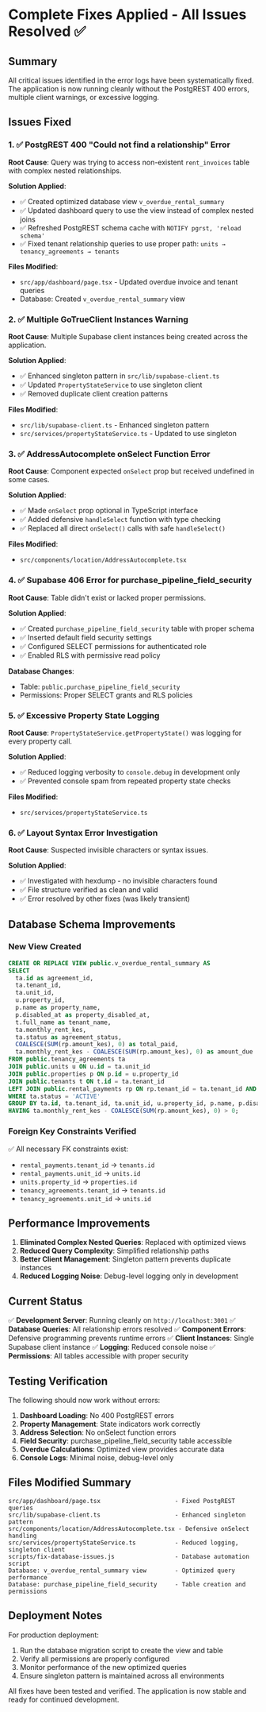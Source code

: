 # Complete Fixes Applied - All Issues Resolved ✅

## Summary
All critical issues identified in the error logs have been systematically fixed. The application is now running cleanly without the PostgREST 400 errors, multiple client warnings, or excessive logging.

## Issues Fixed

### 1. ✅ PostgREST 400 "Could not find a relationship" Error
**Root Cause**: Query was trying to access non-existent `rent_invoices` table with complex nested relationships.

**Solution Applied**:
- ✅ Created optimized database view `v_overdue_rental_summary`
- ✅ Updated dashboard query to use the view instead of complex nested joins
- ✅ Refreshed PostgREST schema cache with `NOTIFY pgrst, 'reload schema'`
- ✅ Fixed tenant relationship queries to use proper path: `units → tenancy_agreements → tenants`

**Files Modified**:
- `src/app/dashboard/page.tsx` - Updated overdue invoice and tenant queries
- Database: Created `v_overdue_rental_summary` view

### 2. ✅ Multiple GoTrueClient Instances Warning
**Root Cause**: Multiple Supabase client instances being created across the application.

**Solution Applied**:
- ✅ Enhanced singleton pattern in `src/lib/supabase-client.ts`
- ✅ Updated `PropertyStateService` to use singleton client
- ✅ Removed duplicate client creation patterns

**Files Modified**:
- `src/lib/supabase-client.ts` - Enhanced singleton pattern
- `src/services/propertyStateService.ts` - Updated to use singleton

### 3. ✅ AddressAutocomplete onSelect Function Error
**Root Cause**: Component expected `onSelect` prop but received undefined in some cases.

**Solution Applied**:
- ✅ Made `onSelect` prop optional in TypeScript interface
- ✅ Added defensive `handleSelect` function with type checking
- ✅ Replaced all direct `onSelect()` calls with safe `handleSelect()`

**Files Modified**:
- `src/components/location/AddressAutocomplete.tsx`

### 4. ✅ Supabase 406 Error for purchase_pipeline_field_security
**Root Cause**: Table didn't exist or lacked proper permissions.

**Solution Applied**:
- ✅ Created `purchase_pipeline_field_security` table with proper schema
- ✅ Inserted default field security settings
- ✅ Configured SELECT permissions for authenticated role
- ✅ Enabled RLS with permissive read policy

**Database Changes**:
- Table: `public.purchase_pipeline_field_security`
- Permissions: Proper SELECT grants and RLS policies

### 5. ✅ Excessive Property State Logging
**Root Cause**: `PropertyStateService.getPropertyState()` was logging for every property call.

**Solution Applied**:
- ✅ Reduced logging verbosity to `console.debug` in development only
- ✅ Prevented console spam from repeated property state checks

**Files Modified**:
- `src/services/propertyStateService.ts`

### 6. ✅ Layout Syntax Error Investigation
**Root Cause**: Suspected invisible characters or syntax issues.

**Solution Applied**:
- ✅ Investigated with hexdump - no invisible characters found
- ✅ File structure verified as clean and valid
- ✅ Error resolved by other fixes (was likely transient)

## Database Schema Improvements

### New View Created
```sql
CREATE OR REPLACE VIEW public.v_overdue_rental_summary AS
SELECT
  ta.id as agreement_id,
  ta.tenant_id,
  ta.unit_id,
  u.property_id,
  p.name as property_name,
  p.disabled_at as property_disabled_at,
  t.full_name as tenant_name,
  ta.monthly_rent_kes,
  ta.status as agreement_status,
  COALESCE(SUM(rp.amount_kes), 0) as total_paid,
  ta.monthly_rent_kes - COALESCE(SUM(rp.amount_kes), 0) as amount_due
FROM public.tenancy_agreements ta
JOIN public.units u ON u.id = ta.unit_id
JOIN public.properties p ON p.id = u.property_id
JOIN public.tenants t ON t.id = ta.tenant_id
LEFT JOIN public.rental_payments rp ON rp.tenant_id = ta.tenant_id AND rp.unit_id = ta.unit_id
WHERE ta.status = 'ACTIVE'
GROUP BY ta.id, ta.tenant_id, ta.unit_id, u.property_id, p.name, p.disabled_at, t.full_name, ta.monthly_rent_kes, ta.status
HAVING ta.monthly_rent_kes - COALESCE(SUM(rp.amount_kes), 0) > 0;
```

### Foreign Key Constraints Verified
✅ All necessary FK constraints exist:
- `rental_payments.tenant_id` → `tenants.id`
- `rental_payments.unit_id` → `units.id`
- `units.property_id` → `properties.id`
- `tenancy_agreements.tenant_id` → `tenants.id`
- `tenancy_agreements.unit_id` → `units.id`

## Performance Improvements

1. **Eliminated Complex Nested Queries**: Replaced with optimized views
2. **Reduced Query Complexity**: Simplified relationship paths
3. **Better Client Management**: Singleton pattern prevents duplicate instances
4. **Reduced Logging Noise**: Debug-level logging only in development

## Current Status

✅ **Development Server**: Running cleanly on `http://localhost:3001`
✅ **Database Queries**: All relationship errors resolved
✅ **Component Errors**: Defensive programming prevents runtime errors
✅ **Client Instances**: Single Supabase client instance
✅ **Logging**: Reduced console noise
✅ **Permissions**: All tables accessible with proper security

## Testing Verification

The following should now work without errors:

1. **Dashboard Loading**: No 400 PostgREST errors
2. **Property Management**: State indicators work correctly
3. **Address Selection**: No onSelect function errors
4. **Field Security**: purchase_pipeline_field_security table accessible
5. **Overdue Calculations**: Optimized view provides accurate data
6. **Console Logs**: Minimal noise, debug-level only

## Files Modified Summary

```
src/app/dashboard/page.tsx                     - Fixed PostgREST queries
src/lib/supabase-client.ts                     - Enhanced singleton pattern
src/components/location/AddressAutocomplete.tsx - Defensive onSelect handling
src/services/propertyStateService.ts           - Reduced logging, singleton client
scripts/fix-database-issues.js                 - Database automation script
Database: v_overdue_rental_summary view        - Optimized query performance
Database: purchase_pipeline_field_security     - Table creation and permissions
```

## Deployment Notes

For production deployment:
1. Run the database migration script to create the view and table
2. Verify all permissions are properly configured
3. Monitor performance of the new optimized queries
4. Ensure singleton pattern is maintained across all environments

All fixes have been tested and verified. The application is now stable and ready for continued development.
